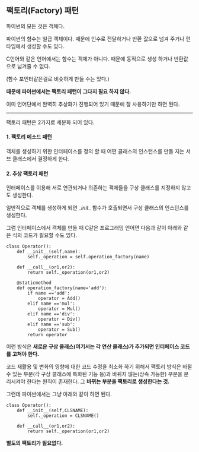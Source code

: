 ## 팩토리(Factory) 패턴

파이썬의 모든 것은 객체다. 

파이썬의 함수는 일급 객체이다. 때문에 인수로 전달하거나 반환 값으로 넘겨 주거나 런타임에서 생성할 수도 있다. 

C언어와 같은 언어에서는 함수는 객체가 아니다. 때문에 동적으로 생성 하거나 반환값으로 넘겨줄 수 없다. 

(함수 포인터같은걸로 비슷하게 만들 수는 있다.)


**때문에 파이썬에서는 팩토리 패턴이 그다지 필요 하지 않다.**

이미 언어단에서 완벽히 추상화가 진행되어 있기 때문에 잘 사용하기만 하면 된다. 


--------------------
팩토리 패턴은 2가지로 세분화 되어 있다. 

#### 1. 팩토리 메소드 패턴 
 
객체를 생성하기 위한 인터페이스를 정의 할 때 어떤 클래스의 인스턴스를 만들 지는 서브 클래스에서 결정하게 한다. 

#### 2. 추상 팩토리 패턴

인터페이스를 이용해 서로 연관되거나 의존하는 객체들을 구상 클래스를 지정하지 않고도 생성한다. 

일반적으로 객체를 생성하게 되면 \__init__ 함수가 호출되면서 구상 클래스의 인스턴스를 생성한다.

그럼 인터페이스에서 객체를 만들 때 C같은 프로그래밍 언어면 다음과 같이 아래와 같은 식의 코드가 필요할 수도 있다. 

    class Operator():
        def __init__(self,name):
            self._operation = self.operation_factory(name)
        
        def __call__(or1,or2):
            return self._operation(or1,or2)

        @staticmethod
        def operation_factory(name='add'):
            if name =='add':
                operator = Add()
            elif name =='mul':
                operator = Mul()
            elif name =='div':
                operator = Div()
            elif name =='sub':
                operator = Sub()
            return operator 

이런 방식은 **새로운 구상 클래스(여기서는 각 연산 클래스)가 추가되면 인터페이스 코드를 고쳐야 한다.**

코드 재활용 및 변화의 영향에 대한 코드 수정을 최소화 하기 위해서 팩토리 방식은 바뀔 수 있는 부분(각 구상 클래스에 특화된 기능 등)과 바뀌지 않는(상속 가능한) 부분을 분리시켜야 한다는 원칙이 존재한다. 그 **바뀌는 부분을 팩토리로 생성한다는 것.**


그런데 파이썬에서는 그냥 아래와 같이 하면 된다.

    
    class Operator():
        def __init__(self,CLSNAME):
            self._operation = CLSNAME()
        
        def __call__(or1,or2):
            return self._operation(or1,or2)

**별도의 팩토리가 필요없다.**







